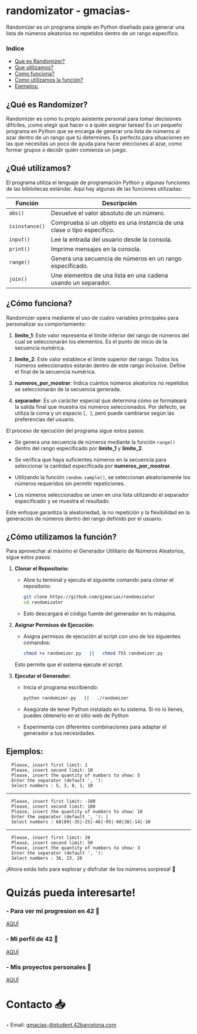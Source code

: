 # randomizator - gmacias-
Randomizer es un programa simple en Python diseñado para generar una lista de números aleatorios no repetidos dentro de un rango específico.

### Indice
* [Que es Randomizer?](#que-es-Randomizer)
* [Que utilizamos?](#que-utilizamos)
* [Como funciona?](#como-funciona)
* [Como utilizamos la función?](#como-utilizamos-la-función)
* [Ejemplos:](#Ejemplos)

## ¿Qué es Randomizer?

Randomizer es como tu propio asistente personal para tomar decisiones difíciles, ¡como elegir qué hacer o a quién asignar tareas! 
Es un pequeño programa en Python que se encarga de generar una lista de números al azar dentro de un rango que tú determines. 
Es perfecto para situaciones en las que necesitas un poco de ayuda para hacer elecciones al azar, como formar grupos o decidir quién comienza un juego.

## ¿Qué utilizamos?

El programa utiliza el lenguaje de programación Python y algunas funciones de las bibliotecas estándar. Aquí hay algunas de las funciones utilizadas:

| Función               | Descripción                                    |
|-----------------------|------------------------------------------------|
| `abs()`               | Devuelve el valor absoluto de un número.       |
| `isinstance()`        | Comprueba si un objeto es una instancia de una clase o tipo específico. |
| `input()`             | Lee la entrada del usuario desde la consola.   |
| `print()`             | Imprime mensajes en la consola.                |
| `range()`             | Genera una secuencia de números en un rango especificado. |
| `join()`              | Une elementos de una lista en una cadena usando un separador. |

## ¿Cómo funciona?

Randomizer opera mediante el uso de cuatro variables principales para personalizar su comportamiento:

1. **limite_1**: Este valor representa el límite inferior del rango de números del cual se seleccionarán los elementos. Es el punto de inicio de la secuencia numérica.

2. **limite_2**: Este valor establece el límite superior del rango. Todos los números seleccionados estarán dentro de este rango inclusive. Define el final de la secuencia numérica.

3. **numeros_por_mostrar**: Indica cuántos números aleatorios no repetidos se seleccionarán de la secuencia generada.

4. **separador**: Es un carácter especial que determina cómo se formateará la salida final que muestra los números seleccionados. Por defecto, se utiliza la coma y un espacio (`, `), pero puede cambiarse según las preferencias del usuario.

El proceso de ejecución del programa sigue estos pasos:

- Se genera una secuencia de números mediante la función `range()` dentro del rango especificado por **limite_1** y **limite_2**.

- Se verifica que haya suficientes números en la secuencia para seleccionar la cantidad especificada por **numeros_por_mostrar**.

- Utilizando la función `random.sample()`, se seleccionan aleatoriamente los números requeridos sin permitir repeticiones.

- Los números seleccionados se unen en una lista utilizando el separador especificado y se muestra el resultado.

Este enfoque garantiza la aleatoriedad, la no repetición y la flexibilidad en la generación de números dentro del rango definido por el usuario.

## ¿Cómo utilizamos la función?

Para aprovechar al máximo el Generador Utilitario de Números Aleatorios, sigue estos pasos:

1. **Clonar el Repositorio:**
   - Abre tu terminal y ejecuta el siguiente comando para clonar el repositorio:

     ```bash
     git clone https://github.com/gjmacias/randomizator
     cd randomizator
     ```
   - Esto descargará el código fuente del generador en tu máquina.

2. **Asignar Permisos de Ejecución:**

   - Asigna permisos de ejecución al script con uno de los siguientes comandos:

     ```bash
     chmod +x randomizer.py   ||   chmod 755 randomizer.py
     ```
   
   Esto permite que el sistema ejecute el script.

3. **Ejecutar el Generador:**
   - Inicia el programa escribiendo:

     ```bash
     python randomizer.py   ||   ./randomizer
     ```
   - Asegúrate de tener Python instalado en tu sistema. Si no lo tienes, puedes obtenerlo en el sitio web de Python
   - Experimenta con diferentes combinaciones para adaptar el generador a tus necesidades.

## Ejemplos:

      Please, insert first limit: 1
      Please, insert second limit: 10
      Please, insert the quantity of numbers to show: 5
      Enter the separator (default ', '): 
      Select numbers : 5, 3, 8, 1, 10
---
      Please, insert first limit: -100
      Please, insert second limit: 100
      Please, insert the quantity of numbers to show: 10
      Enter the separator (default ', '): |
      Select numbers : 68|89|-35|-25|-46|-95|-60|38|-14|-10
---
      Please, insert first limit: 20
      Please, insert second limit: 50
      Please, insert the quantity of numbers to show: 3
      Enter the separator (default ', '):  
      Select numbers : 36, 23, 26

¡Ahora estás listo para explorar y disfrutar de los números sorpresa! 🎲

# Quizás pueda interesarte!

### - Para ver mi progresion en 42 🌠
[AQUÍ](https://github.com/gjmacias/42BCN)

### - Mi perfil de 42 👾
[AQUÍ](https://profile.intra.42.fr/users/gmacias-)

### - Mis proyectos personales 🧐
[AQUÍ](https://github.com/gjmacias/autoproyectos)

# Contacto 📥

◦ Email: gmacias-@student.42barcelona.com

[1]: https://www.42barcelona.com/ "42 BCN"
